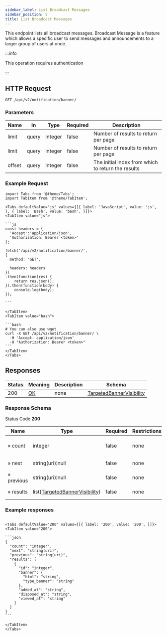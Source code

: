 ```yaml
---
sidebar_label: List Broadcast Messages
sidebar_position: 5
title: List Broadcast Messages
---
```


This endpoint lists all broadcast messages.
Broadcast Message is a feature which allows a specific user to send messages and announcements to a larger group of users at once.


:::info

This operation requires authentication

:::

## HTTP Request

`GET /api/v2/notification/banner/`

### Parameters

|Name|In|Type|Required|Description|
|---|---|---|---|---|
|limit|query|integer|false|Number of results to return per page|
|limit|query|integer|false|Number of results to return per page|
|offset|query|integer|false|The initial index from which to return the results|

### Example Request

````mdx-code-block
import Tabs from '@theme/Tabs';
import TabItem from '@theme/TabItem';

<Tabs defaultValue="js" values={[{ label: 'JavaScript', value: 'js', }, { label: 'Bash', value: 'bash', }]}>
<TabItem value="js">

```js
const headers = {
  'Accept':'application/json',
  'Authorization: Bearer <token>'
};

fetch('/api/v2/notification/banner/',
{
  method: 'GET',

  headers: headers
})
.then(function(res) {
    return res.json();
}).then(function(body) {
    console.log(body);
});

```

</TabItem>
<TabItem value="bash">

```bash
# You can also use wget
curl -X GET /api/v2/notification/banner/ \
  -H 'Accept: application/json'
  -H "Authorization: Bearer <token>"
```
</TabItem>
</Tabs>
````

## Responses

|Status|Meaning|Description|Schema|
|---|---|---|---|
|200|[OK](https://tools.ietf.org/html/rfc7231#section-6.3.1)|none|[TargetedBannerVisibility](/docs/apireference/v2/schemas/TargetedBannerTypes/targeted_banner_visibility)|

### Response Schema

Status Code **200**

|Name|Type|Required|Restrictions|Description|
|---|---|---|---|---|
|» count|integer|false|none|Total results count|
|» next|string(uri)¦null|false|none|Next page url|
|» previous|string(uri)¦null|false|none|Previous page url|
|» results|list([TargetedBannerVisibility](/docs/apireference/v2/schemas/TargetedBannerTypes/targeted_banner_visibility))|false|none|List of results|

### Example responses


````mdx-code-block

<Tabs defaultValue="200" values={[{ label: '200', value: '200', }]}>
<TabItem value="200">

```json
{
  "count": "integer",
  "next": "string(uri)",
  "previous": "string(uri)",
  "results": [
    {
      "id": "integer",
      "banner": {
        "html": "string",
        "type_banner": "string"
      },
      "added_at": "string",
      "disposed_at": "string",
      "viewed_at": "string"
    }
  ]
}
```

</TabItem>
</Tabs>
````




